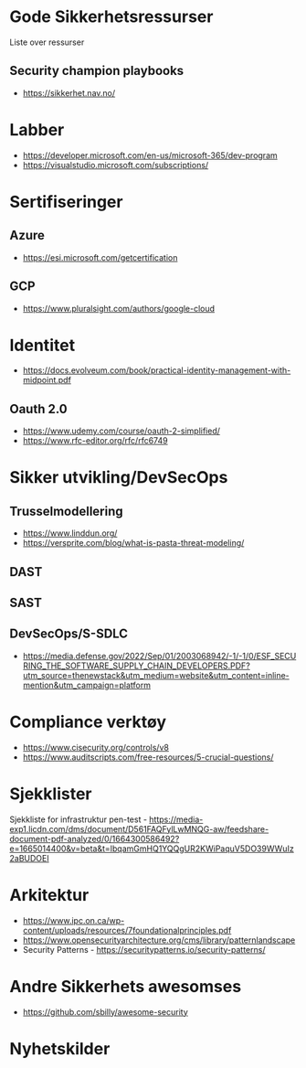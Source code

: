 # Gode Sikkerhetsressurser
Liste over ressurser 


## Security champion playbooks
* https://sikkerhet.nav.no/  


# Labber 
* https://developer.microsoft.com/en-us/microsoft-365/dev-program
* https://visualstudio.microsoft.com/subscriptions/  

# Sertifiseringer

## Azure
* https://esi.microsoft.com/getcertification

## GCP
* https://www.pluralsight.com/authors/google-cloud  

# Identitet 
* https://docs.evolveum.com/book/practical-identity-management-with-midpoint.pdf

## Oauth 2.0 
* https://www.udemy.com/course/oauth-2-simplified/  
* https://www.rfc-editor.org/rfc/rfc6749

# Sikker utvikling/DevSecOps

## Trusselmodellering
* https://www.linddun.org/  
* https://versprite.com/blog/what-is-pasta-threat-modeling/

## DAST

## SAST

## DevSecOps/S-SDLC
* https://media.defense.gov/2022/Sep/01/2003068942/-1/-1/0/ESF_SECURING_THE_SOFTWARE_SUPPLY_CHAIN_DEVELOPERS.PDF?utm_source=thenewstack&utm_medium=website&utm_content=inline-mention&utm_campaign=platform   

# Compliance verktøy 
* https://www.cisecurity.org/controls/v8  
* https://www.auditscripts.com/free-resources/5-crucial-questions/
  
# Sjekklister 
Sjekkliste for infrastruktur pen-test - https://media-exp1.licdn.com/dms/document/D561FAQFylLwMNQG-aw/feedshare-document-pdf-analyzed/0/1664300586492?e=1665014400&v=beta&t=IbqamGmHQ1YQQgUR2KWiPaquV5DO39WWuIz2aBUDOEI 

# Arkitektur 
* https://www.ipc.on.ca/wp-content/uploads/resources/7foundationalprinciples.pdf  
* https://www.opensecurityarchitecture.org/cms/library/patternlandscape  
* Security Patterns - https://securitypatterns.io/security-patterns/ 

# Andre Sikkerhets awesomses
* https://github.com/sbilly/awesome-security

# Nyhetskilder

